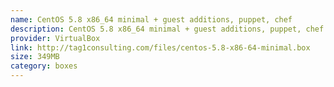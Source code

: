```yaml
---
name: CentOS 5.8 x86_64 minimal + guest additions, puppet, chef
description: CentOS 5.8 x86_64 minimal + guest additions, puppet, chef
provider: VirtualBox
link: http://tag1consulting.com/files/centos-5.8-x86-64-minimal.box
size: 349MB
category: boxes
---
```

